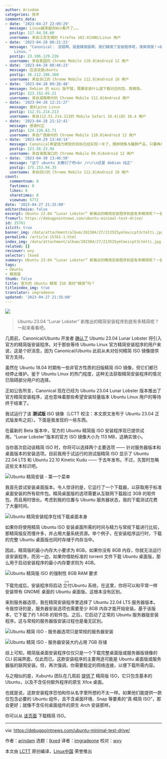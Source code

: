 ```yaml
---
author: Arindam
categories: 技术
comments_data:
- date: '2023-04-27 22:09:29'
  message: Linux越来越向Win看齐了。。。
  postip: 117.84.58.60
  username: 来自江苏无锡的 Firefox 102.0|GNU/Linux 用户
- date: '2023-04-28 08:21:23'
  message: "Canonical： 没错啊，就是精简版啊，我们精简了安装程序呢，清爽得很！<br />\r\n我：（折腾一番后）说得好，我选择Arpine
    Linux。"
  postip: 23.106.129.226
  username: 来自美国的 Chrome Mobile 110.0|Android 12 用户
- date: '2023-04-28 08:46:23'
  message: 应该说是ubuntu
  postip: 36.112.186.160
  username: 来自浙江的 Chrome Mobile 112.0|Android 10 用户
- date: '2023-04-28 09:26:48'
  message: Debian 的 mini 版不错，需要安装什么就下载对应的包，真精简。
  postip: 223.152.65.21
  username: 来自湖南郴州的 Chrome Mobile 112.0|Android 用户
- date: '2023-04-28 12:21:27'
  message: 是Alpine Linux
  postip: 112.51.214.213
  username: 来自112.51.214.213的 Mobile Safari 16.4|iOS 16.4 用户
- date: '2023-04-28 21:12:41'
  message: 感谢纠正
  postip: 124.226.63.71
  username: 来自广西柳州的 Chrome Mobile 110.0|Android 12 用户
- date: '2023-04-29 13:44:14'
  message: Canonical希望成为微软的目标已经实现一半了，捆绑销售与臃肿产品，只要再用$把生态打通，2345上linux指日可待哦
  postip: 121.58.23.94
  username: 来自海南海口的 Chrome Mobile 99.0|Android 12 用户
- date: '2023-04-30 13:46:59'
  message: "这个 ubuntu 太敷衍了吧<br />\r\n还是 debian 纯正"
  postip: 175.153.94.35
  username: 来自四川的 Chrome Mobile 112.0|Android 10 用户
count:
  commentnum: 8
  favtimes: 0
  likes: 0
  sharetimes: 0
  viewnum: 5772
date: '2023-04-27 21:35:00'
editorchoice: false
excerpt: Ubuntu 23.04 “Lunar Lobster” 新推出的精简安装程序到底有多精简呢？一起来看看吧。
fromurl: https://debugpointnews.com/ubuntu-minimal-test-drive/
id: 15761
islctt: true
banner_img: /data/attachment/album/202304/27/213525ymlmxicpt3ctmlti.jpg
permalink: /article-15761-1.html
index_img: /data/attachment/album/202304/27/213525ymlmxicpt3ctmlti.jpg.thumb.jpg
related: []
reviewer: wxy
selector: lkxed
summary: Ubuntu 23.04 “Lunar Lobster” 新推出的精简安装程序到底有多精简呢？一起来看看吧。
tags:
- Ubuntu
- 精简版
thumb: false
title: 官方的 Ubuntu 精简 ISO 真的“精简”吗？
titleindex_img: true
translator: imgradeone
updated: '2023-04-27 21:35:00'
---
```


![](/data/attachment/album/202304/27/213525ymlmxicpt3ctmlti.jpg)



> 
> Ubuntu 23.04 “Lunar Lobster” 新推出的精简安装程序到底有多精简呢？一起来看看吧。
> 
> 
> 


几周前，Canonical/Ubuntu 开发者 [确认了](/article-15588-1.html) Ubuntu 23.04 Lunar Lobster 将引入官方的精简版安装程序。对于那些等待 Ubuntu Linux 官方精简安装程序的用户来说，这是个好消息，因为 Canonical/Ubuntu 此前从未对任何精简 ISO 镜像提供官方支持。


虽然在 Ubuntu 18.04 时期有一些非官方性质的旧版精简 ISO 镜像，但它们都已经停止维护。鉴于 Ubuntu Linux 的热门程度，这种无法获取精简安装程序的情况已阻碍部分用户的选择。


正如公告所言，Canonical 现在已经为 Ubuntu 23.04 Lunar Lobster 版本推出了官方精简安装程序，这也意味着那些希望安装轻量版本 Ubuntu Linux 用户的等待终于结束了。


我试运行了该 **测试版** ISO 镜像（LCTT 校注：本文原文发布于 Ubuntu 23.04 正式版发布之前）。下面是我发现的一些东西。


在最新的 Beta 版本中，官方的 Ubuntu 精简版 ISO 安装程序现已提供试用。“Lunar Lobster”版本的官方 ISO 镜像大小为 113 MB，这确实很小。


当你首次启动该精简 ISO 时，你将可以选择两个主要选项 —— 针对服务器版本和桌面版本的安装选项。目前我用于试运行的测试版精简 ISO 显示了 Ubuntu 22.04 LTS 和 Ubuntu 22.10 Kinetic Kudu —— 于去年发布。不过，先暂时忽略这些文本标识吧。


![Ubuntu 精简安装 - 第一个菜单](/data/attachment/album/202304/27/213610kdtodycjsmo0e4ds.jpg)


我首先尝试安装桌面版本。令人惊讶的是，它运行了一个下载器，以获取用于标准桌面安装的所有软件包。精简桌面版的选项需要从互联网下载超过 3GB 的软件包，而且用时很长。考虑到我的位置与 Ubuntu 服务器状态，我的下载测试花费了大量时间。


![Ubuntu 精简安装程序在线下载桌面本身](/data/attachment/album/202304/27/213616kwts0bp5ebps26t8.jpg)


如果你将使用精简 Ubuntu ISO 安装桌面所需的时间与精力与常规下载进行比较，那精简版反而慢许多，并占用大量系统资源。举个例子，在安装程序运行时，下载的完整 Ubuntu 桌面版也同时存储于内存当中。


因此，精简版的最小内存大小要求为 8GB。如果你没有 8GB 内存，你就无法运行该安装程序。而另一边，如果你借助标准的 torrent 文件下载 Ubuntu 桌面版，那么用于启动安装程序的最小内存要求则为 4GB。


![Ubuntu 精简版 ISO 的强制性 8GB RAM 要求](/data/attachment/album/202304/27/213621nhn0yrnpsoozrfio.jpg)


下载完成后，安装程序将启动<ruby> 立付 <rt>  Live </rt></ruby> Ubuntu 系统，在这里，你将可以和平常一样安装带有 GNOME 桌面的 Ubuntu 桌面版。这根本没有区别。


来到服务器选项，我在精简安装程序里选择了 Ubuntu 22.04 LTS 服务器版本。令我惊讶的是，服务器安装选项也需要至少 8GB 内存才能开始安装。基于该版本，它下载了约 1.8GB 的软件包。之后，它启动了正常的 Ubuntu 服务器版安装程序。这与常规的服务器版安装过程也是毫无区别。


![Ubuntu 精简 ISO - 服务器选项只是常规的服务器安装](/data/attachment/album/202304/27/213626k52pl67cll7801l7.jpg)


![Ubuntu 精简 ISO - 服务器安装大约占用 7GB 存储](/data/attachment/album/202304/27/213633bh2uj3hy98hhxhj8.jpg)


综上可知，精简版桌面安装程序仅仅只是一个下载完整桌面版或服务器版镜像的 CLI 前端界面，仅此而已。这款安装程序的主要用途可能是 Ubuntu 桌面版或服务器版的联网安装。但，再次强调，你需要稳定的网络连接，以便下载所需内容。


与之相似的是，Xubuntu 团队在几周前 [提供了](https://www.debugpoint.com/xubuntu-minimal/) 精简版 ISO，它只包含基本的 Ubuntu，以及不含任何额外程序的原生 Xfce 桌面。


也就是说，这款安装程序恐怕和你从名字里所想的不太一样。如果他们能提供一款仅包含必要的 Ubuntu 组件，且不含桌面环境、Snap 等要素的“真·精简 ISO”，那会更好；就像不含任何桌面组件的原生 Arch 安装那样。


你可以从 [该页面](https://cdimages.ubuntu.com/ubuntu-mini-iso/daily-live/current/) 下载精简 ISO。




---


via: <https://debugpointnews.com/ubuntu-minimal-test-drive/>


作者：[arindam](https://debugpointnews.com/author/dindex_imgubegmail-com/) 选题：[lkxed](https://github.com/lkxed/) 译者：[imgradeone](https://github.com/imgradeone) 校对：[wxy](https://github.com/wxy)


本文由 [LCTT](https://github.com/LCTT/TranslateProject) 原创编译，[Linux中国](https://linux.cn/) 荣誉推出